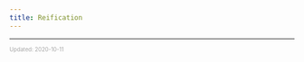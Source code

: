 ```yaml
---
title: Reification
---
```


---

<sup><sub><font color="#a6a6a6">Updated: 2020-10-11</font></sub></sup>
